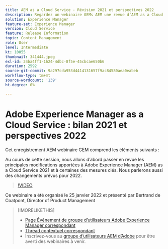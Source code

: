 ```yaml
---
title: AEM as a Cloud Service - Révision 2021 et perspectives 2022
description: Regardez un webinaire GEMs AEM une revue d’AEM as a Cloud Service en 2021. Obtenez également une vue d’ensemble de ce qui est en réserve pour 2022.
solution: Experience Manager
feature-set: Experience Manager
version: Cloud Service
feature: Release Information
topic: Content Management
role: User
level: Intermediate
kt: 10055
thumbnail: 341444.jpeg
exl-id: 24ba4ff1-1624-4dbc-8f5e-45cbcae650b6
duration: 2592
source-git-commit: 9a297cda953d4414131657f9ac84580aea0eabeb
workflow-type: tm+mt
source-wordcount: '139'
ht-degree: 0%

---
```


# Adobe Experience Manager as a Cloud Service : bilan 2021 et perspectives 2022

Cet enregistrement AEM webinaire GEM comprend les éléments suivants :

Au cours de cette session, nous allons d’abord passer en revue les principales modifications apportées à Adobe Experience Manager (AEM) as a Cloud Service 2021 et à certaines des mesures clés. Nous parlerons aussi des changements prévus pour 2022.

>[!VIDEO](https://video.tv.adobe.com/v/341444/?quality=12&learn=on)

Ce webinaire a été organisé le 25 janvier 2022 et présenté par Bertrand de Coatpont, Director of Product Management

>[!MORELIKETHIS]
>
>* [Page Événement de groupe d’utilisateurs Adobe Experience Manager correspondant](https://experienceleaguecommunities.adobe.com/t5/adobe-experience-manager-blogs/aem-gems-adobe-experience-manager-aem-as-a-cloud-service-2021/ba-p/437266)
>* [Thread contextuel correspondant](https://adobe.ly/3rqbSOz)
>* Inscrivez-vous au [groupe d’utilisateurs AEM d’Adobe](https://aem-augs.adobe.com/) pour être averti des webinaires à venir.
